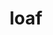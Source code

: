 ---
category: 4-letters
denotation: null
name: loaf
reference_link: https://www.etymonline.com/word/loaf
root_language: null
root_name: null
title: loaf
type: free
word_sums:
- respelling: loaf
  sum: 'Loaf + '
---